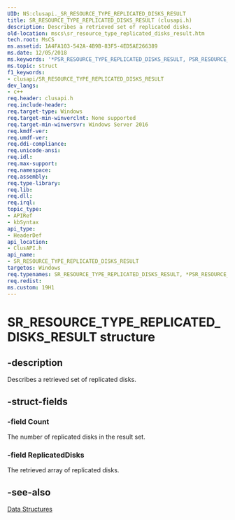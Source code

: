 ```yaml
---
UID: NS:clusapi._SR_RESOURCE_TYPE_REPLICATED_DISKS_RESULT
title: SR_RESOURCE_TYPE_REPLICATED_DISKS_RESULT (clusapi.h)
description: Describes a retrieved set of replicated disks.
old-location: mscs\sr_resource_type_replicated_disks_result.htm
tech.root: MsCS
ms.assetid: 1A4FA103-542A-4B9B-83F5-4ED5AE266389
ms.date: 12/05/2018
ms.keywords: '*PSR_RESOURCE_TYPE_REPLICATED_DISKS_RESULT, PSR_RESOURCE_TYPE_REPLICATED_DISKS_RESULT, PSR_RESOURCE_TYPE_REPLICATED_DISKS_RESULT structure pointer [Failover Cluster], SR_RESOURCE_TYPE_REPLICATED_DISKS_RESULT, SR_RESOURCE_TYPE_REPLICATED_DISKS_RESULT structure [Failover Cluster], clusapi/PSR_RESOURCE_TYPE_REPLICATED_DISKS_RESULT, clusapi/SR_RESOURCE_TYPE_REPLICATED_DISKS_RESULT, mscs.sr_resource_type_replicated_disks_result'
ms.topic: struct
f1_keywords:
- clusapi/SR_RESOURCE_TYPE_REPLICATED_DISKS_RESULT
dev_langs:
- c++
req.header: clusapi.h
req.include-header: 
req.target-type: Windows
req.target-min-winverclnt: None supported
req.target-min-winversvr: Windows Server 2016
req.kmdf-ver: 
req.umdf-ver: 
req.ddi-compliance: 
req.unicode-ansi: 
req.idl: 
req.max-support: 
req.namespace: 
req.assembly: 
req.type-library: 
req.lib: 
req.dll: 
req.irql: 
topic_type:
- APIRef
- kbSyntax
api_type:
- HeaderDef
api_location:
- ClusAPI.h
api_name:
- SR_RESOURCE_TYPE_REPLICATED_DISKS_RESULT
targetos: Windows
req.typenames: SR_RESOURCE_TYPE_REPLICATED_DISKS_RESULT, *PSR_RESOURCE_TYPE_REPLICATED_DISKS_RESULT
req.redist: 
ms.custom: 19H1
---
```


# SR_RESOURCE_TYPE_REPLICATED_DISKS_RESULT structure


## -description


Describes a retrieved set of replicated disks.


## -struct-fields




### -field Count

The number of replicated disks in the result set.


### -field ReplicatedDisks

The retrieved array of replicated disks.


## -see-also




<a href="https://docs.microsoft.com/previous-versions/windows/desktop/mscs/data-structures">Data Structures</a>
 

 

